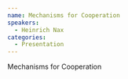 ```yaml
--- 
name: Mechanisms for Cooperation 
speakers: 
  - Heinrich Nax
categories:
  - Presentation
---
```


Mechanisms for Cooperation